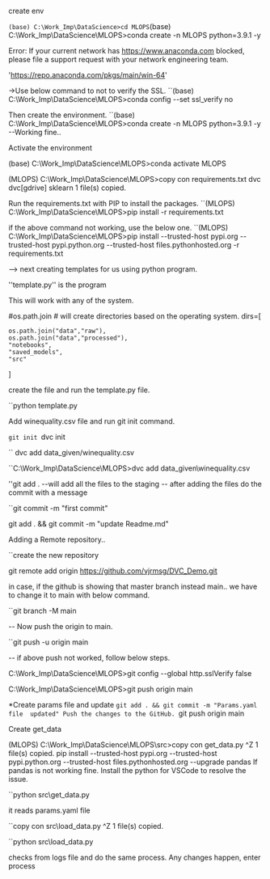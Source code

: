 create env

`` (base) C:\Work_Imp\DataScience>cd MLOPS
``(base) C:\Work_Imp\DataScience\MLOPS>conda create -n MLOPS python=3.9.1 -y

Error:
If your current network has https://www.anaconda.com blocked, please file
a support request with your network engineering team.

'https://repo.anaconda.com/pkgs/main/win-64'


->Use below command to not to verify the SSL.
``(base) C:\Work_Imp\DataScience\MLOPS>conda config --set ssl_verify no

Then create the environment.
``(base) C:\Work_Imp\DataScience\MLOPS>conda create -n MLOPS python=3.9.1 -y
--Working fine..

Activate the environment

(base) C:\Work_Imp\DataScience\MLOPS>conda activate MLOPS

(MLOPS) C:\Work_Imp\DataScience\MLOPS>copy con requirements.txt
dvc
dvc[gdrive]
sklearn
        1 file(s) copied.

Run the requirements.txt with PIP to install the packages.
``(MLOPS) C:\Work_Imp\DataScience\MLOPS>pip install -r requirements.txt

if the above command not working, use the below one.
``(MLOPS) C:\Work_Imp\DataScience\MLOPS>pip  install --trusted-host pypi.org --trusted-host pypi.python.org --trusted-host files.pythonhosted.org  -r requirements.txt

--> next creating templates for us using python program.

''template.py'' is the program

This will work with any of the system.

#os.path.join # will create directories based on the operating system.
dirs=[

    os.path.join("data","raw"),
    os.path.join("data","processed"),
    "notebooks",
    "saved_models",
    "src"
]

create the file and run the template.py file.

``python template.py

Add winequality.csv file and run git init command.

``git init
``dvc init

`` dvc add data_given/winequality.csv

``C:\Work_Imp\DataScience\MLOPS>dvc add data_given\winequality.csv

''git add . 
--will add all the files to the staging
-- after adding the files do the commit with a message

``git commit -m "first commit" 

git add . && git commit -m "update Readme.md"

Adding a Remote repository..

``create the new repository 

git remote add origin https://github.com/vjrmsg/DVC_Demo.git

in case, if the github is showing that master branch instead main.. we have to change it to main with below command.

``git branch -M main

-- Now push the origin to main.

``git push -u origin main

-- if above push not worked, follow below steps.

C:\Work_Imp\DataScience\MLOPS>git config --global http.sslVerify false

C:\Work_Imp\DataScience\MLOPS>git push origin main

*Create params file and update
``git add . && git commit -m "Params.yaml file  updated"
Push the changes to the GitHub.
``git push origin main

Create get_data

(MLOPS) C:\Work_Imp\DataScience\MLOPS\src>copy con get_data.py
^Z
        1 file(s) copied.
pip  install --trusted-host pypi.org --trusted-host pypi.python.org --trusted-host files.pythonhosted.org --upgrade pandas
If pandas is not working fine.  Install the python for VSCode to resolve the issue.

``python src\get_data.py

it reads params.yaml file

``copy con src\load_data.py
^Z
        1 file(s) copied.

``python src\load_data.py

checks from logs file and do the same process.  Any changes happen, enter process 











